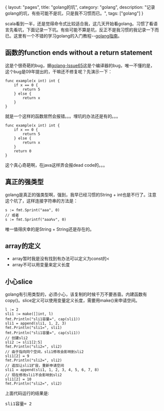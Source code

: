 {
layout: "pages",
title: "golang的坑",
category: "golang",
description: "记录golang的坑，有些可能不是坑，只是我不习惯而已。",
tags: ["golang"]
}

scala看到一半，还是觉得命令式比较适合我，这几天开始看golang。习惯了看语言先看坑，下面记录一下坑。有些可能不算是坑，反正不是我习惯的我记录一下而已。这里有一个不错的学习golang的入门教程--[golang指南](http://tour.golang.tc)。

函数的function ends without a return statement
---
这是个很奇葩的bug，据<a href="http://code.google.com/p/go/issues/detail?id=65" title="define when return is necessary" target="_blank">golang-Issue65</a>这是个编译器的bug，唯一不懂的是，这个bug是09年提出的，干嘛还不修复呢？先演示一下：
```{golang}
func example(x int) int {
	if x == 0 {
		return 5
	} else {
		return x
	}
}
```

就是一个这样的函数居然会报错。。。埋坑的办法还是有的。。。
```{golang}
func example(x int) int {
	if x == 0 {
		return 5
	} else {
		return x
	}
	return 0
}
```

这个真心奇葩啊，在java这样弄会报dead code的。。。

真正的强类型
---
golang是真正的强类型啊，强到，我早已经习惯的String + int也是不行了。注意这个坑了，这样连接字符串的方法是：
```{golang}
s := fmt.Sprint("aaa", 0)
// 或者
s := fmt.Sprintf("aaa%v", 0)
```

唯一值得庆幸的是String + String还是存在的。

array的定义
---
* array暂时我是没有找到有办法可以定义为const的<
* array不可以用变量来定义长度

小心slice
---
golang有引用类型的，必须小心，该复制的时候千万不要吝啬。内建函数有copy()。slice定义可以使用变量定义长度，需要用make()来申请空间。
```{golang}
l := 2
sli1 := make([]int, l)
fmt.Println("sli1容量=", cap(sli1))
sli1 = append(sli1, 1, 2, 3)
fmt.Println("sli1=", sli1)
fmt.Println("sli1容量=", cap(sli1))
// 创建sli2
sli2 := sli1[2:5]
fmt.Println("sli2=", sli2)
// 由于指向同个空间，sli1修改会影响到sli2
sli1[2] = 9
fmt.Println("sli2=", sli2)
// 追加让sli1扩容，重新申请空间
sli1 = append(sli1, 1, 2, 3, 4, 5, 6, 7, 8)
// 现在修改sli1不会影响到sli2
sli1[2] = 10
fmt.Println("sli2=", sli2)
```

上面代码运行的结果是:
<pre>
sli1容量= 2
